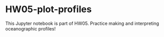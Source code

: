 # HW05-plot-profiles
This Jupyter notebook is part of HW05.  Practice making and interpreting oceanographic profiles!
